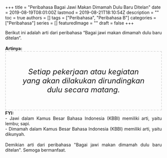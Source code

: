 +++
title = "Peribahasa Bagai Jawi Makan Dimamah Dulu Baru Ditelan"
date = 2019-08-19T08:01:00Z
lastmod = 2019-08-21T18:10:54Z
description = ""
toc = true
authors = []
tags = ["Peribahasa", "Peribahasa B"]
categories = ["Peribahasa"]
series = []
featuredImage = ""
draft = false
+++

<div dir="ltr" style="text-align: left;" trbidi="on"><div style="text-align: justify;">Berikut ini adalah arti dari peribahasa “Bagai jawi makan dimamah dulu baru ditelan”.</div><br /><div style="text-align: justify;"><b>Artinya:</b></div><div style="border: 2px dashed #ddd; font-size: 24px; height: auto; margin: 0 auto; padding: 50px; text-align: center; width: auto;"><i>Setiap pekerjaan atau kegiatan yang akan dilakukan dirundingkan dulu secara matang.</i></div><div style="text-align: justify;"><b>FYI:</b><br />- Jawi dalam Kamus Besar Bahasa Indonesia (KBBI) memiliki arti, yaitu lembu; sapi.<br />- Dimamah dalam Kamus Besar Bahasa Indonesia (KBBI) memiliki arti, yaitu dikunyah.<br /><br /></div><div style="text-align: justify;">Demikian arti dari peribahasa "Bagai jawi makan dimamah dulu baru ditelan". Semoga bermanfaat.</div></div>
